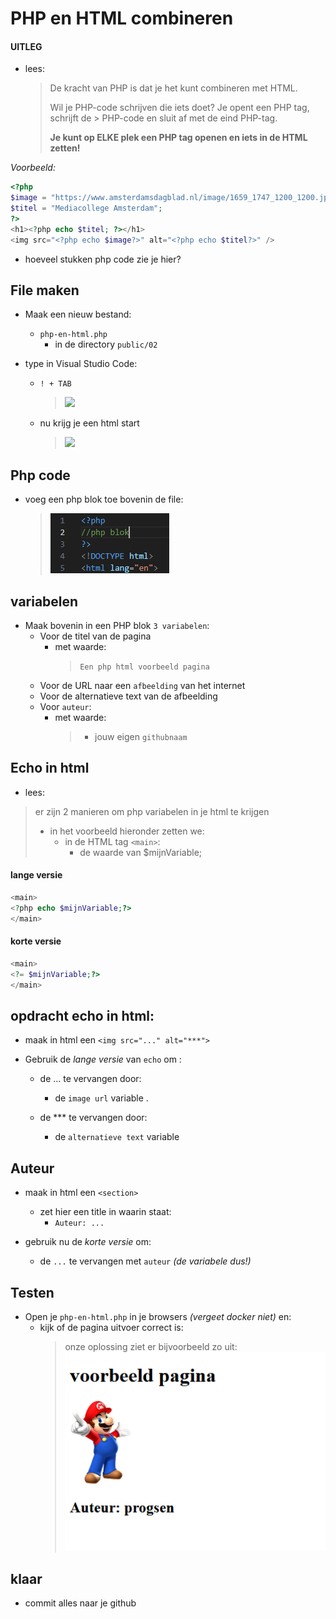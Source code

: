 # PHP en HTML combineren

#### UITLEG
- lees:
  > De kracht van PHP is dat je het kunt combineren met HTML.
  > 
  > Wil je PHP-code schrijven die iets doet? Je opent een PHP tag, schrijft de > PHP-code en sluit af met de eind PHP-tag.  
  >  
  > **Je kunt op ELKE plek een PHP tag openen en iets in de HTML zetten!**

*Voorbeeld:*
```php
<?php
$image = "https://www.amsterdamsdagblad.nl/image/1659_1747_1200_1200.jpg";
$titel = "Mediacollege Amsterdam";
?>
<h1><?php echo $titel; ?></h1>
<img src="<?php echo $image?>" alt="<?php echo $titel?>" />
 ```
- hoeveel stukken php code zie je hier?

## File maken

- Maak een nieuw bestand:
  - `php-en-html.php`
    - in de directory `public/02`

- type in Visual Studio Code: 
  - `! + TAB`
    > ![](img/starthtml.PNG)
  - nu krijg je een html start
    > ![](img/starthtml2.PNG)


## Php code

- voeg een php blok toe bovenin de file:
    > ![](img/phpblok.PNG)

## variabelen
- Maak bovenin in een PHP blok `3 variabelen`:
    - Voor de titel van de pagina
      - met waarde: 
        > `Een php html voorbeeld pagina`
    - Voor de URL naar een `afbeelding` van het internet
    - Voor de alternatieve text van de afbeelding
    - Voor `auteur`:
        - met waarde:
          > - jouw eigen `githubnaam` 

## Echo in html


- lees:
> er zijn 2 manieren om php variabelen in je html te krijgen
> - in het voorbeeld hieronder zetten we:
>     - in de HTML tag `<main>`:
>         - de waarde van $mijnVariable;

#### lange versie

```php
<main>
<?php echo $mijnVariable;?>
</main>
```

#### korte versie

```php
<main>
<?= $mijnVariable;?>
</main>
```

## opdracht echo in html:

- maak in html een `<img src="..." alt="***">`

- Gebruik de *lange versie* van `echo` om :
  - de ... te vervangen door:
    - de `image url` variable .
 
  - de *** te vervangen door:
    - de `alternatieve text` variable

## Auteur
- maak in html een `<section>`
  - zet hier een title in waarin staat:
    - `Auteur: ...`

- gebruik nu de *korte versie* om:
    - de `...` te vervangen met `auteur` *(de variabele dus!)*

## Testen

- Open je `php-en-html.php` in je browsers *(vergeet docker niet)* en:
    - kijk of de pagina uitvoer correct is:
        > onze oplossing ziet er bijvoorbeeld zo uit:
        > ![](img/result.PNG)


## klaar
- commit alles naar je github
